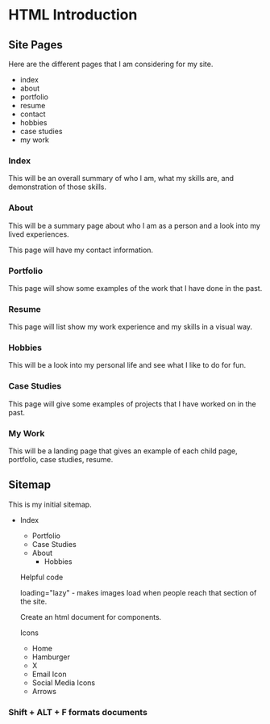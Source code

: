 # HTML Introduction

## Site Pages
Here are the different pages that I am considering for my site.
- index
- about
- portfolio
- resume
- contact
- hobbies
- case studies
- my work

### Index
This will be an overall summary of who I am, what my skills are, and demonstration of those skills.

### About
This will be a summary page about who I am as a person and a look into my lived experiences.

This page will have my contact information.

### Portfolio
This page will show some examples of the work that I have done in the past.

### Resume
This page will list show my work experience and my skills in a visual way.

### Hobbies
This will be a look into my personal life and see what I like to do for fun.

### Case Studies
This page will give some examples of projects that I have worked on in the past.

### My Work
This will be a landing page that gives an example of each child page, portfolio, case studies, resume.

## Sitemap
This is my initial sitemap.

- Index
    - Portfolio
    - Case Studies
    - About
        - Hobbies

    Helpful code

    loading="lazy" - makes images load when people reach that section of the site.

    Create an html document for components.

    Icons
    - Home
    - Hamburger
    - X
    - Email Icon
    - Social Media Icons
    - Arrows

### Shift + ALT + F formats documents